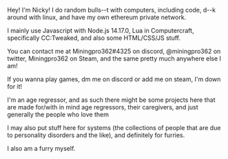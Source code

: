 Hey! I'm Nicky! I do random bulls--t with computers, including code, d--k around with linux, and have my own ethereum private network.

I mainly use Javascript with Node.js 14.17.0, Lua in Computercraft, specifically CC:Tweaked, and also some HTML/CSS/JS stuff.

You can contact me at Miningpro362#4325 on discord, @miningpro362 on twitter, Miningpro362 on Steam, and the same pretty much anywhere else I am!

If you wanna play games, dm me on discord or add me on steam, I'm down for it!

I'm an age regressor, and as such there might be some projects here that are made for/with in mind age regressors, their caregivers, and just generally the people who love them

I may also put stuff here for systems (the collections of people that are due to personality disorders and the like), and definitely for furries.

I also am a furry myself.
